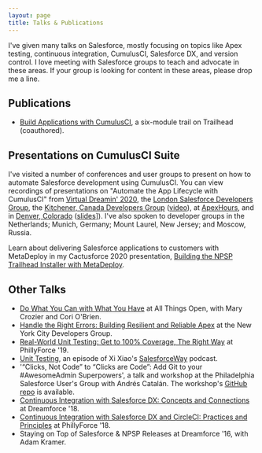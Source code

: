 ```yaml
---
layout: page
title: Talks & Publications
---
```


I've given many talks on Salesforce, mostly focusing on topics like Apex testing, continuous integration, CumulusCI, Salesforce DX, and version control. I love meeting with Salesforce groups to teach and advocate in these areas. If your group is looking for content in these areas, please drop me a line.

## Publications

- [Build Applications with CumulusCI](https://trailhead.salesforce.com/en/content/learn/trails/build-applications-with-cumulusci), a six-module trail on Trailhead (coauthored).

## Presentations on CumulusCI Suite

I've visited a number of conferences and user groups to present on how to automate Salesforce development using CumulusCI. You can view recordings of presentations on "Automate the App Lifecycle with CumulusCI" from [Virtual Dreamin' 2020](https://www.youtube.com/watch?v=xoLiVbYFdKA), the [London Salesforce Developers Group](https://www.youtube.com/watch?v=-KG9tCYlgmA), the [Kitchener, Canada Developers Group](https://www.sudipta-deb.in/2020/04/kitchener-canada-developer-group-event.html) ([video](https://www.youtube.com/watch?v=Guc8ZX1Dg6A)), at [ApexHours](https://www.youtube.com/watch?v=SBuyAkE3-h8), and in [Denver, Colorado](https://zoom.us/rec/play/tMJ8f7qsrTM3SYbD5QSDA6UqW47rLa6s1SRNqfcNyhm2UHIGZAKnb-EaN-o-6ntWanpaVfngazZMehC1?continueMode=true) ([slides](https://www.ktema.org/public/cumulusci/Automate_the_App_Lifecycle_with_CumulusCI.pdf)]). I've also spoken to developer groups in the Netherlands; Munich, Germany; Mount Laurel, New Jersey; and Moscow, Russia.

Learn about delivering Salesforce applications to customers with MetaDeploy in my Cactusforce 2020 presentation, [Building the NPSP Trailhead Installer with MetaDeploy](https://www.cactusforce.com/2021-session/2021/1/15/david-reed-building-the-npsp-trailhead-installer-with-metadeploy).

## Other Talks

- [Do What You Can with What You Have](https://www.youtube.com/watch?v=YuImj0JaY-o) at All Things Open, with Mary Crozier and Cori O'Brien.
- [Handle the Right Errors: Building Resilient and Reliable Apex](https://trailblazercommunitygroups.com/events/details/salesforce-new-york-city-ny-developers-group-presents-handle-the-right-errors-building-resilient-and-reliable-apex/#/) at the New York City Developers Group.
- [Real-World Unit Testing: Get to 100% Coverage, The Right Way](https://www.youtube.com/watch?v=JkjTDxbYPgY) at PhillyForce '19.
- [Unit Testing](https://salesforceway.com/podcast/unit-testing/), an episode of Xi Xiao's [SalesforceWay](https://salesforceway.com/) podcast.
- '“Clicks, Not Code” to “Clicks are Code”: Add Git to your #AwesomeAdmin Superpowers', a talk and workshop at the Philadelphia Salesforce User's Group with Andrés Catalán. The workshop's [GitHub repo](https://github.com/davidmreed/clicks-are-code) is available.
- [Continuous Integration with Salesforce DX: Concepts and Connections](https://www.youtube.com/watch?v=8obwIwvzmMw) at Dreamforce '18.
- [Continuous Integration with Salesforce DX and CircleCI: Practices and Principles](https://www.youtube.com/watch?v=VLl1uUPF97g) at PhillyForce '18.
- Staying on Top of Salesforce & NPSP Releases at Dreamforce '16, with Adam Kramer.
